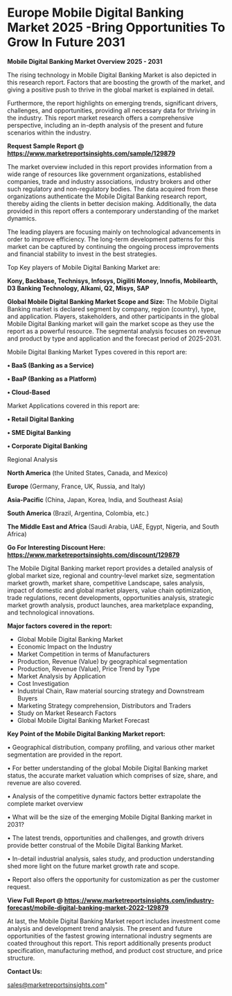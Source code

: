 # Europe Mobile Digital Banking Market 2025 -Bring Opportunities To Grow In Future 2031

<Strong> Mobile Digital Banking Market Overview 2025 - 2031</strong>

The rising technology in Mobile Digital Banking Market is also depicted in this research report. Factors that are boosting the growth of the market, and giving a positive push to thrive in the global market is explained in detail.

Furthermore, the report highlights on emerging trends, significant drivers, challenges, and opportunities, providing all necessary data for thriving in the industry. This report market research offers a comprehensive perspective, including an in-depth analysis of the present and future scenarios within the industry.

<strong>Request Sample Report @ <a href=https://www.marketreportsinsights.com/sample/129879>https://www.marketreportsinsights.com/sample/129879</a></strong>

The market overview included in this report provides information from a wide range of resources like government organizations, established companies, trade and industry associations, industry brokers and other such regulatory and non-regulatory bodies. The data acquired from these organizations authenticate the Mobile Digital Banking research report, thereby aiding the clients in better decision making. Additionally, the data provided in this report offers a contemporary understanding of the market dynamics.

The leading players are focusing mainly on technological advancements in order to improve efficiency. The long-term development patterns for this market can be captured by continuing the ongoing process improvements and financial stability to invest in the best strategies.

Top Key players of Mobile Digital Banking Market are:

<strong>Kony, Backbase, Technisys, Infosys, Digiliti Money, Innofis, Mobilearth, D3 Banking Technology, Alkami, Q2, Misys, SAP</strong>

<strong><b>Global Mobile Digital Banking Market Scope and Size:</b></strong>
The Mobile Digital Banking market is declared segment by company, region (country), type, and application. Players, stakeholders, and other participants in the global Mobile Digital Banking market will gain the market scope as they use the report as a powerful resource. The segmental analysis focuses on revenue and product by type and application and the forecast period of 2025-2031.

Mobile Digital Banking Market Types covered in this report are:

<strong>• BaaS (Banking as a Service)

• BaaP (Banking as a Platform)

• Cloud-Based</strong>

Market Applications covered in this report are:

<strong>• Retail Digital Banking

• SME Digital Banking

• Corporate Digital Banking</strong> 

Regional Analysis

<strong>North America</strong> (the United States, Canada, and Mexico)

<strong>Europe</strong> (Germany, France, UK, Russia, and Italy)

<strong>Asia-Pacific</strong> (China, Japan, Korea, India, and Southeast Asia)

<strong>South America</strong> (Brazil, Argentina, Colombia, etc.)

<strong>The Middle East and Africa</strong> (Saudi Arabia, UAE, Egypt, Nigeria, and South Africa)

<strong>Go For Interesting Discount Here: <a href=https://www.marketreportsinsights.com/discount/129879>https://www.marketreportsinsights.com/discount/129879</a></strong>

The Mobile Digital Banking market report provides a detailed analysis of global market size, regional and country-level market size, segmentation market growth, market share, competitive Landscape, sales analysis, impact of domestic and global market players, value chain optimization, trade regulations, recent developments, opportunities analysis, strategic market growth analysis, product launches, area marketplace expanding, and technological innovations.

<strong><b>Major factors covered in the report:</b></strong>
<ul>
  <li>Global Mobile Digital Banking Market </li>
  <li>Economic Impact on the Industry</li>
  <li>Market Competition in terms of Manufacturers</li>
  <li>Production, Revenue (Value) by geographical segmentation</li>
  <li>Production, Revenue (Value), Price Trend by Type</li>
  <li>Market Analysis by Application</li>
  <li>Cost Investigation</li>
  <li>Industrial Chain, Raw material sourcing strategy and Downstream Buyers</li>
  <li>Marketing Strategy comprehension, Distributors and Traders</li>
  <li>Study on Market Research Factors</li>
  <li>Global Mobile Digital Banking Market Forecast</li>
</ul>

<strong><b>Key Point of the Mobile Digital Banking Market report:</b></strong>

• Geographical distribution, company profiling, and various other market segmentation are provided in the report.

• For better understanding of the global Mobile Digital Banking market status, the accurate market valuation which comprises of size, share, and revenue are also covered.

• Analysis of the competitive dynamic factors better extrapolate the complete market overview

• What will be the size of the emerging Mobile Digital Banking market in 2031?

• The latest trends, opportunities and challenges, and growth drivers provide better construal of the Mobile Digital Banking Market.

• In-detail industrial analysis, sales study, and production understanding shed more light on the future market growth rate and scope.

• Report also offers the opportunity for customization as per the customer request.

<strong><b>View Full Report @ <a href=https://www.marketreportsinsights.com/industry-forecast/mobile-digital-banking-market-2022-129879>https://www.marketreportsinsights.com/industry-forecast/mobile-digital-banking-market-2022-129879</a></b></strong>


At last, the Mobile Digital Banking Market report includes investment come analysis and development trend analysis. The present and future opportunities of the fastest growing international industry segments are coated throughout this report. This report additionally presents product specification, manufacturing method, and product cost structure, and price structure.

<strong>Contact Us:</strong>

sales@marketreportsinsights.com"
